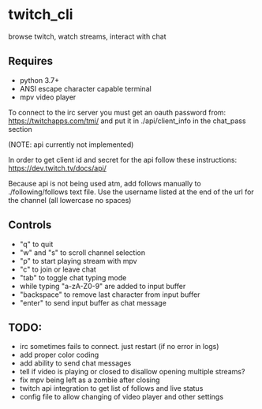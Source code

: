 # twitch_cli
browse twitch, watch streams, interact with chat

## Requires
  - python 3.7+
  - ANSI escape character capable terminal
  - mpv video player
  
  To connect to the irc server you must get an oauth password from: https://twitchapps.com/tmi/
  and put it in ./api/client_info in the chat_pass section
  
  (NOTE: api currently not implemented)
  
  In order to get client id and secret for the api follow these instructions: https://dev.twitch.tv/docs/api/
  
  Because api is not being used atm, add follows manually to ./following/follows text file.
  Use the username listed at the end of the url for the channel (all lowercase no spaces)


## Controls
  - "q" to quit
  - "w" and "s" to scroll channel selection
  - "p" to start playing stream with mpv
  - "c" to join or leave chat
  - "tab" to toggle chat typing mode
  - while typing "a-zA-Z0-9" are added to input buffer
  - "backspace" to remove last character from input buffer
  - "enter" to send input buffer as chat message
 
## TODO:
  - irc sometimes fails to connect. just restart (if no error in logs)
  - add proper color coding
  - add ability to send chat messages
  - tell if video is playing or closed to disallow opening multiple streams?
  - fix mpv being left as a zombie after closing
  - twitch api integration to get list of follows and live status
  - config file to allow changing of video player and other settings
